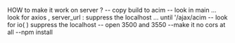HOW to make it work on server ?
-- copy build to acim
-- look in main ... look for axios , server_url : suppress the localhost ... until '/ajax/acim
-- look for io( ) suppress the localhost
-- open 3500 and 3550
--make it no cors at all
--npm install
